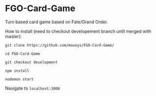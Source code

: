 # FGO-Card-Game
Turn based card game based on Fate/Grand Order. 

How to install (need to checkout developement branch until merged with master):

```
git clone https://github.com/maveys/FGO-Card-Game/

cd FGO-Card-Game

git checkout development

npm install

nodemon start
```

Navigate to `localhost:3000`